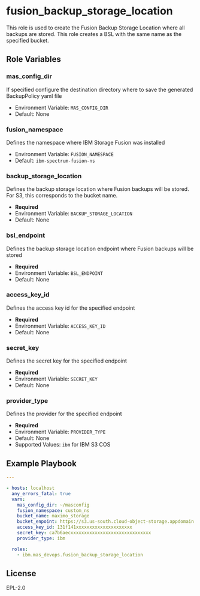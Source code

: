 fusion_backup_storage_location
============

This role is used to create the Fusion Backup Storage Location where all backups are stored. 
This role creates a BSL with the same name as the specified bucket. 

Role Variables
--------------

### mas_config_dir
If specified configure the destination directory where to save the generated BackupPolicy yaml file

- Environment Variable: `MAS_CONFIG_DIR`
- Default: None

### fusion_namespace
Defines the namespace where IBM Storage Fusion was installed

- Environment Variable: `FUSION_NAMESPACE`
- Default: `ibm-spectrum-fusion-ns`

### backup_storage_location
Defines the backup storage location where Fusion backups will be stored. 
For S3, this corresponds to the bucket name. 

- **Required**
- Environment Variable: `BACKUP_STORAGE_LOCATION`
- Default: None

### bsl_endpoint
Defines the backup storage location endpoint where Fusion backups will be stored

- **Required**
- Environment Variable: `BSL_ENDPOINT`
- Default: None

### access_key_id
Defines the access key id for the specified endpoint

- **Required**
- Environment Variable: `ACCESS_KEY_ID`
- Default: None

### secret_key
Defines the secret key for the specified endpoint

- **Required**
- Environment Variable: `SECRET_KEY`
- Default: None

### provider_type
Defines the provider for the specified endpoint

- **Required**
- Environment Variable: `PROVIDER_TYPE`
- Default: None
- Supported Values: `ibm` for IBM S3 COS

Example Playbook
----------------

```yaml
---

- hosts: localhost
  any_errors_fatal: true
  vars:
    mas_config_dir: ~/masconfig
    fusion_namespace: custom_ns
    bucket_name: maximo_storage
    bucket_enpoint: https://s3.us-south.cloud-object-storage.appdomain.cloud/
    access_key_id: 131f141xxxxxxxxxxxxxxxxxxxxx
    secret_key: ca7b6aecxxxxxxxxxxxxxxxxxxxxxxxxxxxxxx
    provider_type: ibm

  roles:
    - ibm.mas_devops.fusion_backup_storage_location
```

License
-------

EPL-2.0
